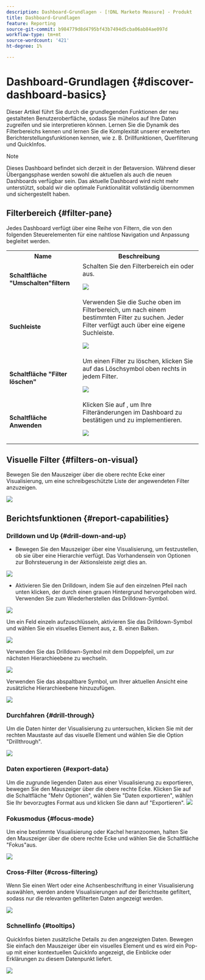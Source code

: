 ```yaml
---
description: Dashboard-Grundlagen - [!DNL Marketo Measure] - Produkt
title: Dashboard-Grundlagen
feature: Reporting
source-git-commit: b984779d8d4795bf43b7494d5cba06ab84ae097d
workflow-type: tm+mt
source-wordcount: '421'
ht-degree: 1%

---
```


# Dashboard-Grundlagen {#discover-dashboard-basics}

Dieser Artikel führt Sie durch die grundlegenden Funktionen der neu gestalteten Benutzeroberfläche, sodass Sie mühelos auf Ihre Daten zugreifen und sie interpretieren können. Lernen Sie die Dynamik des Filterbereichs kennen und lernen Sie die Komplexität unserer erweiterten Berichterstellungsfunktionen kennen, wie z. B. Drillfunktionen, Querfilterung und QuickInfos.

>[!NOTE]
>
>Dieses Dashboard befindet sich derzeit in der Betaversion. Während dieser Übergangsphase werden sowohl die aktuellen als auch die neuen Dashboards verfügbar sein. Das aktuelle Dashboard wird nicht mehr unterstützt, sobald wir die optimale Funktionalität vollständig übernommen und sichergestellt haben.

## Filterbereich {#filter-pane}

Jedes Dashboard verfügt über eine Reihe von Filtern, die von den folgenden Steuerelementen für eine nahtlose Navigation und Anpassung begleitet werden.

<table style="table-layout:auto"> 
 <tbody> 
  <tr> 
   <th>Name</th> 
   <th>Beschreibung</th>
  </tr> 
  <tr> 
   <td><b>Schaltfläche "Umschalten"filtern</b></td>
   <td>Schalten Sie den Filterbereich ein oder aus.
   <p><img src="assets/discover-dashboard-basics-1.png"></td>
  </tr>
  <tr> 
   <td><b>Suchleiste</b></td>
   <td>Verwenden Sie die Suche oben im Filterbereich, um nach einem bestimmten Filter zu suchen. Jeder Filter verfügt auch über eine eigene Suchleiste.
   <p><img src="assets/discover-dashboard-basics-2.png"></td>
  </tr>
   <tr> 
   <td><b>Schaltfläche "Filter löschen"</b></td>
   <td>Um einen Filter zu löschen, klicken Sie auf das Löschsymbol oben rechts in jedem Filter.
   <p><img src="assets/discover-dashboard-basics-3.png"></td>
  </tr>
  <tr> 
   <td><b>Schaltfläche Anwenden</b></td>
   <td>Klicken Sie auf , um Ihre Filteränderungen im Dashboard zu bestätigen und zu implementieren.
   <p><img src="assets/discover-dashboard-basics-3a.png"></td>
  </tr>
 </tbody> 
</table>

## Visuelle Filter {#filters-on-visual}

Bewegen Sie den Mauszeiger über die obere rechte Ecke einer Visualisierung, um eine schreibgeschützte Liste der angewendeten Filter anzuzeigen.

![](assets/discover-dashboard-basics-3b.png)

## Berichtsfunktionen {#report-capabilities}

### Drilldown und Up {#drill-down-and-up}

* Bewegen Sie den Mauszeiger über eine Visualisierung, um festzustellen, ob sie über eine Hierarchie verfügt. Das Vorhandensein von Optionen zur Bohrsteuerung in der Aktionsleiste zeigt dies an.

![](assets/discover-dashboard-basics-4.png)

* Aktivieren Sie den Drilldown, indem Sie auf den einzelnen Pfeil nach unten klicken, der durch einen grauen Hintergrund hervorgehoben wird. Verwenden Sie zum Wiederherstellen das Drilldown-Symbol.

![](assets/discover-dashboard-basics-5.png)

Um ein Feld einzeln aufzuschlüsseln, aktivieren Sie das Drilldown-Symbol und wählen Sie ein visuelles Element aus, z. B. einen Balken.

![](assets/discover-dashboard-basics-6.gif)

Verwenden Sie das Drilldown-Symbol mit dem Doppelpfeil, um zur nächsten Hierarchieebene zu wechseln.

![](assets/discover-dashboard-basics-7.gif)

Verwenden Sie das abspaltbare Symbol, um Ihrer aktuellen Ansicht eine zusätzliche Hierarchieebene hinzuzufügen.

![](assets/discover-dashboard-basics-8.gif)

### Durchfahren {#drill-through}

Um die Daten hinter der Visualisierung zu untersuchen, klicken Sie mit der rechten Maustaste auf das visuelle Element und wählen Sie die Option &quot;Drillthrough&quot;.

![](assets/discover-dashboard-basics-9.gif)

### Daten exportieren {#export-data}

Um die zugrunde liegenden Daten aus einer Visualisierung zu exportieren, bewegen Sie den Mauszeiger über die obere rechte Ecke. Klicken Sie auf die Schaltfläche &quot;Mehr Optionen&quot;, wählen Sie &quot;Daten exportieren&quot;, wählen Sie Ihr bevorzugtes Format aus und klicken Sie dann auf &quot;Exportieren&quot;.
![](assets/discover-dashboard-basics-10.gif)

### Fokusmodus {#focus-mode}

Um eine bestimmte Visualisierung oder Kachel heranzoomen, halten Sie den Mauszeiger über die obere rechte Ecke und wählen Sie die Schaltfläche &quot;Fokus&quot;aus.

![](assets/discover-dashboard-basics-11.gif)

### Cross-Filter {#cross-filtering}

Wenn Sie einen Wert oder eine Achsenbeschriftung in einer Visualisierung auswählen, werden andere Visualisierungen auf der Berichtseite gefiltert, sodass nur die relevanten gefilterten Daten angezeigt werden.

![](assets/discover-dashboard-basics-12.gif)

### Schnellinfo {#tooltips}

QuickInfos bieten zusätzliche Details zu den angezeigten Daten. Bewegen Sie einfach den Mauszeiger über ein visuelles Element und es wird ein Pop-up mit einer kontextuellen QuickInfo angezeigt, die Einblicke oder Erklärungen zu diesem Datenpunkt liefert.

![](assets/discover-dashboard-basics-13.gif)
